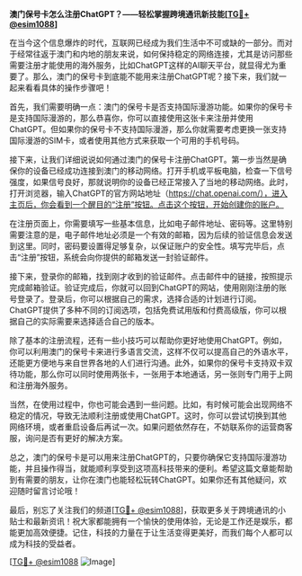 **澳门保号卡怎么注册ChatGPT？——轻松掌握跨境通讯新技能[[TG💪+ @esim1088](https://t.me/s/esim1088)]**

在当今这个信息爆炸的时代，互联网已经成为我们生活中不可或缺的一部分。而对于经常往返于澳门和内地的朋友来说，如何保持稳定的网络连接，尤其是访问那些需要注册才能使用的海外服务，比如ChatGPT这样的AI聊天平台，就显得尤为重要了。那么，澳门的保号卡到底能不能用来注册ChatGPT呢？接下来，我们就一起来看看具体的操作步骤吧！

首先，我们需要明确一点：澳门的保号卡是否支持国际漫游功能。如果你的保号卡是支持国际漫游的，那么恭喜你，你可以直接使用这张卡来注册并使用ChatGPT。但如果你的保号卡不支持国际漫游，那么你就需要考虑更换一张支持国际漫游的SIM卡，或者使用其他方式来获取一个可用的手机号码。

接下来，让我们详细说说如何通过澳门的保号卡注册ChatGPT。第一步当然是确保你的设备已经成功连接到澳门的移动网络。打开手机或平板电脑，检查一下信号强度，如果信号良好，那就说明你的设备已经正常接入了当地的移动网络。此时，打开浏览器，输入ChatGPT的官方网站地址（https://chat.openai.com/），进入主页后，你会看到一个醒目的“注册”按钮。点击这个按钮，开始创建你的账户。

在注册页面上，你需要填写一些基本信息，比如电子邮件地址、密码等。这里特别需要注意的是，电子邮件地址必须是一个有效的邮箱，因为后续的验证信息会发送到这里。同时，密码要设置得足够复杂，以保证账户的安全性。填写完毕后，点击“注册”按钮，系统会向你提供的邮箱发送一封验证邮件。

接下来，登录你的邮箱，找到刚才收到的验证邮件。点击邮件中的链接，按照提示完成邮箱验证。验证完成后，你就可以回到ChatGPT的网站，使用刚刚注册的账号登录了。登录后，你可以根据自己的需求，选择合适的计划进行订阅。ChatGPT提供了多种不同的订阅选项，包括免费试用版和付费高级版，你可以根据自己的实际需要来选择适合自己的版本。

除了基本的注册流程，还有一些小技巧可以帮助你更好地使用ChatGPT。例如，你可以利用澳门的保号卡来进行多语言交流，这样不仅可以提高自己的外语水平，还能更方便地与来自世界各地的人们进行沟通。此外，如果你的保号卡支持双卡双待功能，那么你可以同时使用两张卡，一张用于本地通话，另一张则专门用于上网和注册海外服务。

当然，在使用过程中，你也可能会遇到一些问题。比如，有时候可能会出现网络不稳定的情况，导致无法顺利注册或使用ChatGPT。这时，你可以尝试切换到其他网络环境，或者重启设备后再试一次。如果问题依然存在，不妨联系你的运营商客服，询问是否有更好的解决方案。

总之，澳门的保号卡是可以用来注册ChatGPT的，只要你确保它支持国际漫游功能，并且操作得当，就能顺利享受到这项高科技带来的便利。希望这篇文章能帮助到有需要的朋友，让你在澳门也能轻松玩转ChatGPT。如果你还有其他疑问，欢迎随时留言讨论哦！

最后，别忘了关注我们的频道[[TG💪+ @esim1088](https://t.me/s/esim1088)]，获取更多关于跨境通讯的小贴士和最新资讯！祝大家都能拥有一个愉快的使用体验，无论是工作还是娱乐，都能更加高效便捷。记住，科技的力量在于让生活变得更美好，而我们每个人都可以成为科技的受益者。

[[TG💪+ @esim1088](https://t.me/s/esim1088) ![Image](https://i.postimg.cc/4NQfJmqS/Snipaste-2025-05-13-00-14-12.png)]